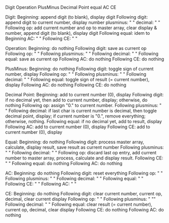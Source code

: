 Digit
Operation
PlusMinus
Decimal Point
equal
AC
CE


Digit:
  Beginning: append digit (to blank), display digit
  Following digit: append digit to current number, display number
          plusminus:  " "
          decimal:  " "
  Following op:  add current number and op to master array, clear display & number, append digit (to blank), display digit
  Following equal: idem to Beginning
            AC: " "
  Following CE: " "


Operation:
  Beginning: do nothing
  Following digit: save as current op
  Following op:  " "
  Following plusminus: " "
  Following decimal: " "
  Following equal: save as current op
  Following AC: do nothing
  Following CE: do nothing

PlusMinus:
  Beginning: do nothing
  Following digit: toggle sign of current number, display
  Following op:  " "
  Following plusminus: " "
  Following decimal: " "
  Following equal: toggle sign of result (= current number), display
  Following AC: do nothing
  Following CE: do nothing

Decimal Point:
  Beginning: add to current number (0), display
  Following digit: if no decimal yet, then add to current number, display; otherwise, do nothing
  Following op: assign "0." to current number.
  Following plusminus: " "
  Following decimal: if last char is current number is decimal, then toggle decimal point, display; 
                      if current number is "0.", remove everything;
                      otherwise, nothing.
  Following equal: if no decimal yet, add to result, display
  Following AC: add to current number (0), display
  Following CE: add to current number (0), display

Equal:
  Beginning: do nothing
  Following digit: process master array, calculate, display result, save result as current number
  Following plusminus: " "
  Following decimal: " " 
  Following op: discard last op entry, add current number to master array, process, calculate and display result.
  Following CE: " "
  Following equal: do nothing
  Following AC: do nothing

AC:
  Beginning: do nothing
  Following digit: reset everything
  Following op: " "
  Following plusminus: " "
  Following decimal: " " 
  Following equal: " "
  Following CE: " "
  Following AC: " "

CE:
  Beginning: do nothing
  Following digit: clear current number, current op, decimal, clear current display
  Following op: " "
  Following plusminus: " ""
  Following decimal: " " 
  Following equal: clear result (= current number), current op, decimal, clear display
  Following CE: do nothing
  Following AC: do nothing
